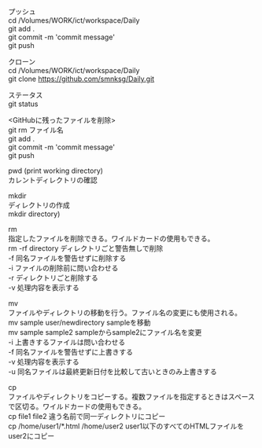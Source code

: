 プッシュ  
cd /Volumes/WORK/ict/workspace/Daily  
git add .  
git commit -m 'commit message'  
git push  

クローン  
cd /Volumes/WORK/ict/workspace/Daily  
git clone https://github.com/smnksg/Daily.git

ステータス  
git status

<GitHubに残ったファイルを削除>  
git rm ファイル名  
git add .  
git commit -m 'commit message'  
git push  

pwd (print working directory)  
カレントディレクトリの確認  

mkdir  
ディレクトリの作成  
mkdir directory)   

rm  
指定したファイルを削除できる。ワイルドカードの使用もできる。  
rm -rf directory	ディレクトリごと警告無しで削除  
-f	同名ファイルを警告せずに削除する  
-i	ファイルの削除前に問い合わせる  
-r	ディレクトリごと削除する  
-v	処理内容を表示する  

mv  
ファイルやディレクトリの移動を行う。ファイル名の変更にも使用される。  
mv sample user/newdirectory	sampleを移動  
mv sample sample2	sampleからsample2にファイル名を変更  
-i	上書きするファイルは問い合わせる  
-f	同名ファイルを警告せずに上書きする  
-v	処理内容を表示する  
-u	同名ファイルは最終更新日付を比較して古いときのみ上書きする  

cp  
ファイルやディレクトリをコピーする。複数ファイルを指定するときはスペースで区切る。ワイルドカードの使用もできる。  
cp file1 file2	違う名前で同一ディレクトリにコピー  
cp /home/user1/*.html /home/user2	user1以下のすべてのHTMLファイルをuser2にコピー  